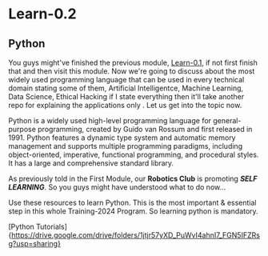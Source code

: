 # Learn-0.2
## Python

You  guys might've finished the previous module, [Learn-0.1](https://github.com/Training-2024/Learn-0.1), if not first finish that and then visit this module. Now we're going to discuss about the most widely used programming language that can be used in every technical domain stating some of them, Artificial Intelligentce, Machine Learning, Data Science, Ethical Hacking if I state everything then it'll take another repo for explaining the applications only . Let us get into the topic now.

Python is a widely used high-level programming language for general-purpose programming, created by Guido van Rossum and first released in 1991. Python features a dynamic type system and automatic memory management and supports multiple programming paradigms, including object-oriented, imperative, functional programming, and procedural styles. It has a large and comprehensive standard library.

As previously told in the First Module, our **Robotics Club** is promoting **_SELF LEARNING_**. So you guys might have understood what to do now...

Use these resources to learn Python. This is the most important & essential step in this whole Training-2024 Program. So learning python is mandatory.

[Python Tutorials]{https://drive.google.com/drive/folders/1jtjr57yXD_PuWvI4ahnI7_FGN5IFZRsg?usp=sharing}
